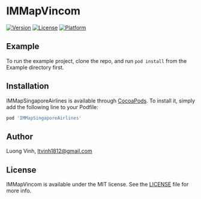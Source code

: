 # IMMapVincom

[![Version](https://img.shields.io/cocoapods/v/IMMapSingaporeAirlines.svg?style=flat)](https://cocoapods.org/pods/IMMapSingaporeAirlines)
[![License](https://img.shields.io/cocoapods/l/IMMapSingaporeAirlines.svg?style=flat)](https://github.com/vit1812/IMMapSingaporeAirlines/blob/master/LICENSE)
[![Platform](https://img.shields.io/cocoapods/p/IMMapSingaporeAirlines.svg?style=flat)](https://cocoapods.org/pods/IMMapSingaporeAirlines)

## Example

To run the example project, clone the repo, and run `pod install` from the Example directory first.

## Installation

IMMapSingaporeAirlines is available through [CocoaPods](https://cocoapods.org). To install
it, simply add the following line to your Podfile:

```ruby
pod 'IMMapSingaporeAirlines'
```

## Author

Luong Vinh, ltvinh1812@gmail.com

## License

IMMapVincom is available under the MIT license. See the [LICENSE](https://github.com/vit1812/IMMapSingaporeAirlines/blob/master/LICENSE) file for more info.
